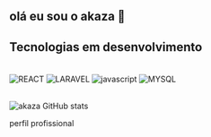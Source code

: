 ## olá eu sou o akaza 👋


##  Tecnologias em desenvolvimento
<div style ="display: inline_block"><br>
<img align="center" alt= "REACT" src="https://img.shields.io/badge/React-20232A?style=for-the-badge&logo=react&logoColor=61DAFB"/>
<img align="center" alt= "LARAVEL" src="https://img.shields.io/badge/Laravel-FF2D20?style=for-the-badge&logo=laravel&logoColor=white"/>
<img align="center" alt= "javascript" src="https://img.shields.io/badge/JavaScript-F7DF1E?style=for-the-badge&logo=javascript&logoColor=black">
<img align="center" alt= "MYSQL" src="https://img.shields.io/badge/MySQL-00000F?style=for-the-badge&logo=mysql&logoColor=white">
</div></br>

![akaza GitHub stats](https://github-readme-stats.vercel.app/api?username=akaza028&show_icons=true&theme=radical)

perfil profissional